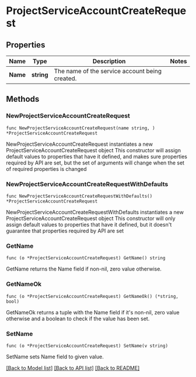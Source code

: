 # ProjectServiceAccountCreateRequest

## Properties

Name | Type | Description | Notes
------------ | ------------- | ------------- | -------------
**Name** | **string** | The name of the service account being created. | 

## Methods

### NewProjectServiceAccountCreateRequest

`func NewProjectServiceAccountCreateRequest(name string, ) *ProjectServiceAccountCreateRequest`

NewProjectServiceAccountCreateRequest instantiates a new ProjectServiceAccountCreateRequest object
This constructor will assign default values to properties that have it defined,
and makes sure properties required by API are set, but the set of arguments
will change when the set of required properties is changed

### NewProjectServiceAccountCreateRequestWithDefaults

`func NewProjectServiceAccountCreateRequestWithDefaults() *ProjectServiceAccountCreateRequest`

NewProjectServiceAccountCreateRequestWithDefaults instantiates a new ProjectServiceAccountCreateRequest object
This constructor will only assign default values to properties that have it defined,
but it doesn't guarantee that properties required by API are set

### GetName

`func (o *ProjectServiceAccountCreateRequest) GetName() string`

GetName returns the Name field if non-nil, zero value otherwise.

### GetNameOk

`func (o *ProjectServiceAccountCreateRequest) GetNameOk() (*string, bool)`

GetNameOk returns a tuple with the Name field if it's non-nil, zero value otherwise
and a boolean to check if the value has been set.

### SetName

`func (o *ProjectServiceAccountCreateRequest) SetName(v string)`

SetName sets Name field to given value.



[[Back to Model list]](../README.md#documentation-for-models) [[Back to API list]](../README.md#documentation-for-api-endpoints) [[Back to README]](../README.md)


